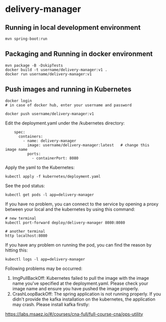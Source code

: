 # delivery-manager

## Running in local development environment

```
mvn spring-boot:run
```

## Packaging and Running in docker environment

```
mvn package -B -DskipTests
docker build -t username/delivery-manager:v1 .
docker run username/delivery-manager:v1
```

## Push images and running in Kubernetes

```
docker login 
# in case of docker hub, enter your username and password

docker push username/delivery-manager:v1
```

Edit the deployment.yaml under the /kubernetes directory:
```
    spec:
      containers:
        - name: delivery-manager
          image: username/delivery-manager:latest   # change this image name
          ports:
            - containerPort: 8080

```

Apply the yaml to the Kubernetes:
```
kubectl apply -f kubernetes/deployment.yaml
```

See the pod status:
```
kubectl get pods -l app=delivery-manager
```

If you have no problem, you can connect to the service by opening a proxy between your local and the kubernetes by using this command:
```
# new terminal
kubectl port-forward deploy/delivery-manager 8080:8080

# another terminal
http localhost:8080
```

If you have any problem on running the pod, you can find the reason by hitting this:
```
kubectl logs -l app=delivery-manager
```

Following problems may be occurred:

1. ImgPullBackOff:  Kubernetes failed to pull the image with the image name you've specified at the deployment.yaml. Please check your image name and ensure you have pushed the image properly.
1. CrashLoopBackOff: The spring application is not running properly. If you didn't provide the kafka installation on the kubernetes, the application may crash. Please install kafka firstly:

https://labs.msaez.io/#/courses/cna-full/full-course-cna/ops-utility

